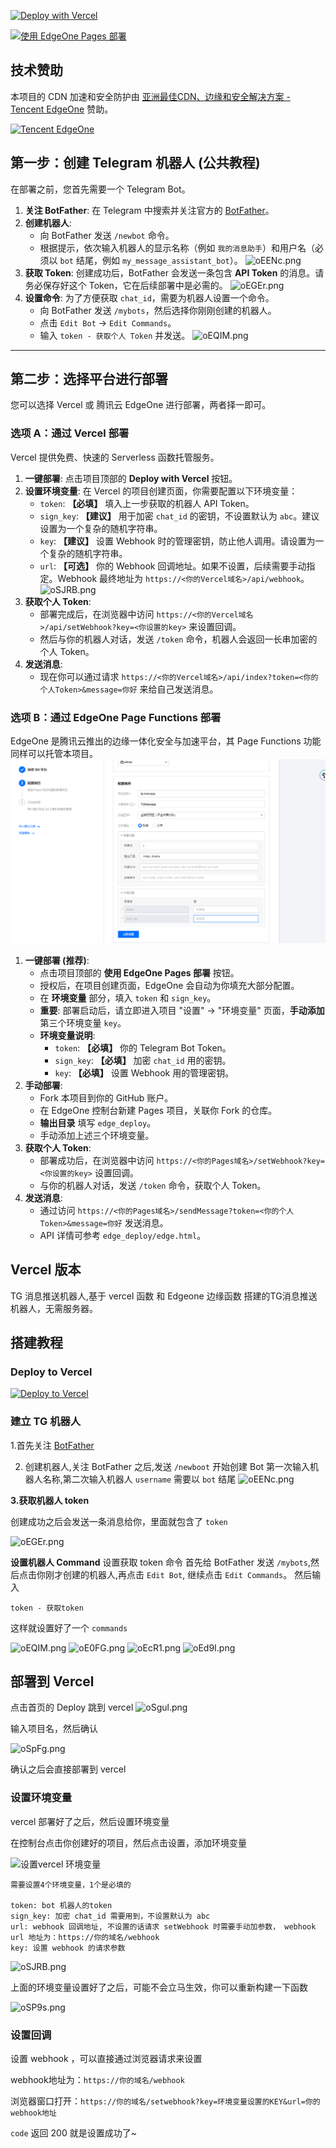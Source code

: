 [![Deploy with Vercel](https://vercel.com/button)](https://vercel.com/new/git/external?repository-url=https%3A%2F%2Fgithub.com%2Fanhao%2FTGMessage)

[![使用 EdgeOne Pages 部署](https://cdnstatic.tencentcs.com/edgeone/pages/deploy.svg)](https://edgeone.ai/pages/new?repository-url=https%3A%2F%2Fgithub.com%2Fanhao%2FTGMessage&project-name=tg-message&build-command=&install-command=&output-directory=edge_deploy&root-directory=./&env=token,sign_key&env-description=)

## 技术赞助
本项目的 CDN 加速和安全防护由 [亚洲最佳CDN、边缘和安全解决方案 - Tencent EdgeOne](https://edgeone.ai/?utm_source=TgMessage) 赞助。

<a href="https://edgeone.ai/?utm_source=TgMessage">
  <img width="200" src="https://edgeone.ai/media/34fe3a45-492d-4ea4-ae5d-ea1087ca7b4b.png" alt="Tencent EdgeOne">
</a>

## 第一步：创建 Telegram 机器人 (公共教程)

在部署之前，您首先需要一个 Telegram Bot。

1.  **关注 BotFather**: 在 Telegram 中搜索并关注官方的 [BotFather](https://t.me/BotFather)。
2.  **创建机器人**: 
    *   向 BotFather 发送 `/newbot` 命令。
    *   根据提示，依次输入机器人的显示名称（例如 `我的消息助手`）和用户名（必须以 `bot` 结尾，例如 `my_message_assistant_bot`）。
    ![oEENc.png](/img/img.png)
3.  **获取 Token**: 创建成功后，BotFather 会发送一条包含 **API Token** 的消息。请务必保存好这个 Token，它在后续部署中是必需的。
    ![oEGEr.png](/img/img_1.png)
4.  **设置命令**: 为了方便获取 `chat_id`，需要为机器人设置一个命令。
    *   向 BotFather 发送 `/mybots`，然后选择你刚刚创建的机器人。
    *   点击 `Edit Bot` -> `Edit Commands`。
    *   输入 `token - 获取个人 Token` 并发送。
    ![oEQIM.png](/img/img_2.png)

---

## 第二步：选择平台进行部署

您可以选择 Vercel 或 腾讯云 EdgeOne 进行部署，两者择一即可。

### 选项 A：通过 Vercel 部署

Vercel 提供免费、快速的 Serverless 函数托管服务。

1.  **一键部署**: 点击项目顶部的 **Deploy with Vercel** 按钮。
2.  **设置环境变量**: 在 Vercel 的项目创建页面，你需要配置以下环境变量：
    *   `token`: **【必填】** 填入上一步获取的机器人 API Token。
    *   `sign_key`: **【建议】** 用于加密 `chat_id` 的密钥，不设置默认为 `abc`。建议设置为一个复杂的随机字符串。
    *   `key`: **【建议】** 设置 Webhook 时的管理密钥，防止他人调用。请设置为一个复杂的随机字符串。
    *   `url`: **【可选】** 你的 Webhook 回调地址。如果不设置，后续需要手动指定。Webhook 最终地址为 `https://<你的Vercel域名>/api/webhook`。
    ![oSJRB.png](/img/img_12.png)
3.  **获取个人 Token**:
    *   部署完成后，在浏览器中访问 `https://<你的Vercel域名>/api/setWebhook?key=<你设置的key>` 来设置回调。
    *   然后与你的机器人对话，发送 `/token` 命令，机器人会返回一长串加密的个人 Token。
4.  **发送消息**:
    *   现在你可以通过请求 `https://<你的Vercel域名>/api/index?token=<你的个人Token>&message=你好` 来给自己发送消息。

### 选项 B：通过 EdgeOne Page Functions 部署

EdgeOne 是腾讯云推出的边缘一体化安全与加速平台，其 Page Functions 功能同样可以托管本项目。
![edge_image](/img/edge_image_1.png)
1.  **一键部署 (推荐)**:
    *   点击项目顶部的 **使用 EdgeOne Pages 部署** 按钮。
    *   授权后，在项目创建页面，EdgeOne 会自动为你填充大部分配置。
    *   在 **环境变量** 部分，填入 `token` 和 `sign_key`。
    *   **重要**: 部署启动后，请立即进入项目 "设置" -> "环境变量" 页面，**手动添加**第三个环境变量 `key`。
    *   **环境变量说明**:
        *   `token`: **【必填】** 你的 Telegram Bot Token。
        *   `sign_key`: **【必填】** 加密 `chat_id` 用的密钥。
        *   `key`: **【必填】** 设置 Webhook 用的管理密钥。
2.  **手动部署**:
    *   Fork 本项目到你的 GitHub 账户。
    *   在 EdgeOne 控制台新建 Pages 项目，关联你 Fork 的仓库。
    *   **输出目录** 填写 `edge_deploy`。
    *   手动添加上述三个环境变量。
3.  **获取个人 Token**:
    *   部署成功后，在浏览器中访问 `https://<你的Pages域名>/setWebhook?key=<你设置的key>` 设置回调。
    *   与你的机器人对话，发送 `/token` 命令，获取个人 Token。
4.  **发送消息**:
    *   通过访问 `https://<你的Pages域名>/sendMessage?token=<你的个人Token>&message=你好` 发送消息。
    *   API 详情可参考 `edge_deploy/edge.html`。

## Vercel 版本

TG 消息推送机器人,基于 vercel 函数 和 Edgeone 边缘函数 搭建的TG消息推送机器人，无需服务器。

## 搭建教程
### Deploy to Vercel
[![Deploy to Vercel](https://vercel.com/button)](https://vercel.com/new/git/external?repository-url=https%3A%2F%2Fgithub.com%2Faxiaopowanyi%2FTgMessage&env=token,sign_key,key&project-name=tg-message&repo-name=tg-message&demo-title=TG%20Message&demo-url=https%3A%2F%2Ftg-message.vercel.app%2F)
### 建立 TG 机器人

1.首先关注 [BotFather](https://t.me/BotFather)

2. 创建机器人,关注 BotFather 之后,发送 `/newboot` 开始创建 Bot 第一次输入机器人名称,第二次输入机器人 `username` 需要以 `bot` 结尾
   ![oEENc.png](/img/img.png)

**3.获取机器人 token**

创建成功之后会发送一条消息给你，里面就包含了 `token`

![oEGEr.png](/img/img_1.png)

**设置机器人 Command**
设置获取 token 命令 首先给 BotFather 发送 `/mybots`,然后点击你刚才创建的机器人,再点击 `Edit Bot`, 继续点击 `Edit Commands`。 然后输入

```
token - 获取token
```

这样就设置好了一个 `commands`

![oEQIM.png](/img/img_2.png)
![oE0FG.png](/img/img_3.png)
![oEcR1.png](/img/img_4.png)
![oEd9I.png](/img/img_5.png)


## 部署到 Vercel

点击首页的 Deploy 跳到 vercel
![oSgul.png](/img/img_10.png)

输入项目名，然后确认

![oSpFg.png](/img/img_11.png)

确认之后会直接部署到 vercel

### 设置环境变量

vercel 部署好了之后，然后设置环境变量

在控制台点击你创建好的项目，然后点击设置，添加环境变量

![设置vercel 环境变量](/img/img_12.png)

```
需要设置4个环境变量，1个是必填的

token: bot 机器人的token
sign_key: 加密 chat_id 需要用到，不设置默认为 abc
url: webhook 回调地址, 不设置的话请求 setWebhook 时需要手动加参数， webhook url 地址为：https://你的域名/webhook
key: 设置 webhook 的请求参数
```

![oSJRB.png](/img/img_12.png)

上面的环境变量设置好了之后，可能不会立马生效，你可以重新构建一下函数

![oSP9s.png](/img/img_13.png)

### 设置回调
设置 webhook ，可以直接通过浏览器请求来设置

webhook地址为：`https://你的域名/webhook`

浏览器窗口打开：`https://你的域名/setwebhook?key=环境变量设置的KEY&url=你的webhook地址`

`code` 返回 200 就是设置成功了~
